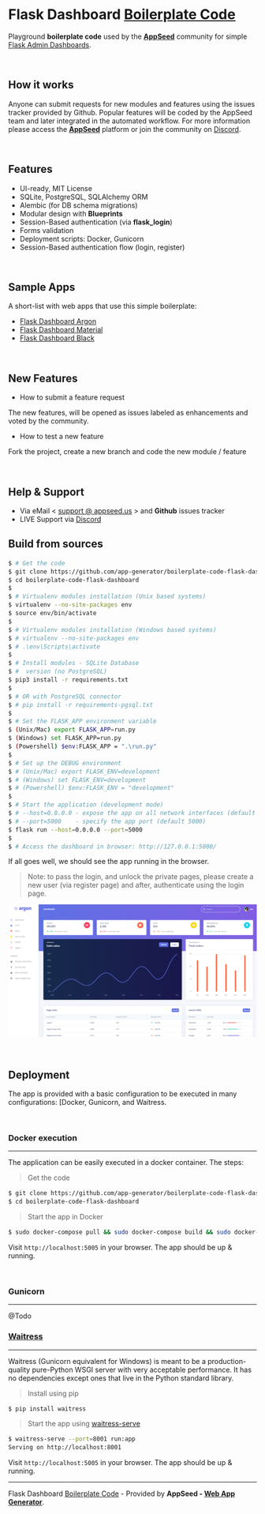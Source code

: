 # Flask Dashboard [Boilerplate Code](https://appseed.us/boilerplate-code)

Playground **boilerplate code** used by the **[AppSeed](https://appseed.us)** community for simple [Flask Admin Dashboards](https://appseed.us/admin-dashboards/flask).

<br />

## How it works

Anyone can submit requests for new modules and features using the issues tracker provided by Github. Popular features will be coded by the AppSeed team and later integrated in the automated workflow. 
For more information please access the **[AppSeed](https://appseed.us)** platform or join the community on [Discord](https://discord.gg/fZC6hup). 

<br />

## Features

- UI-ready, MIT License
- SQLite, PostgreSQL, SQLAlchemy ORM
- Alembic (for DB schema migrations)
- Modular design with **Blueprints**
- Session-Based authentication (via **flask_login**)
- Forms validation
- Deployment scripts: Docker, Gunicorn
- Session-Based authentication flow (login, register)

<br/>

## Sample Apps

A short-list with web apps that use this simple boilerplate:

- [Flask Dashboard Argon](https://github.com/app-generator/flask-boilerplate-dashboard-argon)
- [Flask Dashboard Material](https://github.com/app-generator/flask-material-dashboard)
- [Flask Dashboard Black](https://github.com/app-generator/flask-black-dashboard)

<br />

## New Features

- How to submit a feature request

The new features, will be opened as issues labeled as enhancements and voted by the community.

- How to test a new feature

Fork the project, create a new branch and code the new module / feature  

<br />

## Help & Support

- Via eMail < [support @ appseed.us](https://appseed.us/support) > and **Github** issues tracker
- LIVE Support via [Discord](https://discord.gg/fZC6hup)

## Build from sources

```bash
$ # Get the code
$ git clone https://github.com/app-generator/boilerplate-code-flask-dashboard.git
$ cd boilerplate-code-flask-dashboard
$
$ # Virtualenv modules installation (Unix based systems)
$ virtualenv --no-site-packages env
$ source env/bin/activate
$
$ # Virtualenv modules installation (Windows based systems)
$ # virtualenv --no-site-packages env
$ # .\env\Scripts\activate
$ 
$ # Install modules - SQLite Database
$ #  version (no PostgreSQL)
$ pip3 install -r requirements.txt
$ 
$ # OR with PostgreSQL connector
$ # pip install -r requirements-pgsql.txt
$
$ # Set the FLASK_APP environment variable
$ (Unix/Mac) export FLASK_APP=run.py
$ (Windows) set FLASK_APP=run.py
$ (Powershell) $env:FLASK_APP = ".\run.py"
$
$ # Set up the DEBUG environment
$ # (Unix/Mac) export FLASK_ENV=development
$ # (Windows) set FLASK_ENV=development
$ # (Powershell) $env:FLASK_ENV = "development"
$
$ # Start the application (development mode)
$ # --host=0.0.0.0 - expose the app on all network interfaces (default 127.0.0.1)
$ # --port=5000    - specify the app port (default 5000)  
$ flask run --host=0.0.0.0 --port=5000
$
$ # Access the dashboard in browser: http://127.0.0.1:5000/
```

If all goes well, we should see the app running in the browser.
> Note: to pass the login, and unlock the private pages, please create a new user (via register page) and after, authenticate using the login page.

![Flask Dashboard Argon - Open-Source Admin Panel.](https://raw.githubusercontent.com/app-generator/static/master/products/flask-boilerplate-dashboard-argon-screen.png)

<br />

## Deployment

The app is provided with a basic configuration to be executed in many configurations: [Docker, Gunicorn, and Waitress.

<br />

### Docker execution
---

The application can be easily executed in a docker container. The steps:

> Get the code

```bash
$ git clone https://github.com/app-generator/boilerplate-code-flask-dashboard.git
$ cd boilerplate-code-flask-dashboard
```

> Start the app in Docker

```bash
$ sudo docker-compose pull && sudo docker-compose build && sudo docker-compose up -d
```

Visit `http://localhost:5005` in your browser. The app should be up & running.

<br />

### Gunicorn
---

@Todo

### [Waitress](https://docs.pylonsproject.org/projects/waitress/en/stable/)
---

Waitress (Gunicorn equivalent for Windows) is meant to be a production-quality pure-Python WSGI server with very acceptable performance. It has no dependencies except ones that live in the Python standard library.

> Install using pip

```bash
$ pip install waitress
```
> Start the app using [waitress-serve](https://docs.pylonsproject.org/projects/waitress/en/stable/runner.html)

```bash
$ waitress-serve --port=8001 run:app
Serving on http://localhost:8001
```

Visit `http://localhost:5005` in your browser. The app should be up & running.

---
Flask Dashboard [Boilerplate Code](https://appseed.us/boilerplate-code) - Provided by **AppSeed - [Web App Generator](https://appseed.us/app-generator)**. 
